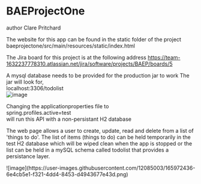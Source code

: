 # BAEProjectOne
author Clare Pritchard

The website for this app can be found in the static folder of the project<br>
baeprojectone/src/main/resources/static/index.html

The Jira board for this project is at the following address
https://team-1632237778310.atlassian.net/jira/software/projects/BAEP/boards/5


A mysql database needs to be provided for the production jar to work
The jar will look for,<br>
localhost:3306/todolist<br>
![image](https://user-images.githubusercontent.com/12085003/165970680-0787b563-5880-47e2-9a07-5f71632d6891.png)



<p>Changing the applicationproperties file to<br>
spring.profiles.active=test<br>
will run this API with a non-persistant H2 database</p>
<p>The web page allows a user to create, update, read and delete from a list of 'things to do'. The list of items (things to do) can be held temporarily in the test H2 database which will be wiped clean when the app is stopped or the list can be held in a mySQL schema called todolist that provides a persistance layer.<br>
  </p>
  ![image](https://user-images.githubusercontent.com/12085003/165972436-6e4cb5e1-f321-4dd4-8453-d4943677e43d.png)


